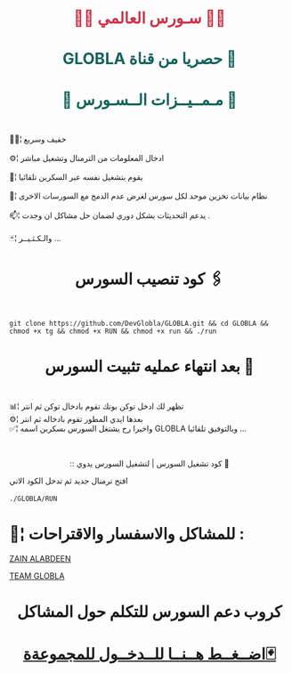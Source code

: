 # <p align="center" style="color:#cb3349" >👨‍💻 سـورس العالمي 👨‍💻

# <p align="center" style="color: #14635c;" > GLOBLA حصريا من قناة  📡



# <p align="center" style="color: #14635c;" >📝 مـمــيــزات الــسـورس 📝
 
<br>🚴🏼¦ خفيف وسريع <br>
<br>⚙️¦ ادخال المعلومات من الترمنال وتشغيل مباشر <br>
<br>🔅¦ يقوم بتشغيل نفسه عبر السكرين تلقائيا<br>
<br>🔹¦ نظام بيانات تخزين موحد لكل سورس لغرض عدم الدمج مع السورسات الاخرى <br>
<br>📫¦ يدعم التحديثات بشكل دوري لضمان حل مشاكل ان وجدت . <br>
<br>🃏¦ والـكـثـيــر ... <br>


# <p align="center"> كود تنصيب السورس 🖇

<br>`git clone https://github.com/DevGlobla/GLOBLA.git && cd GLOBLA && chmod +x tg && chmod +x RUN && chmod +x run && ./run`

# <p align="center"> بعد انتهاء عمليه تثبيت السورس 🚸


 <br> 📊¦ تظهر لك ادخل توكن بوتك تقوم بادخال توكن ثم انتر
 <br> ⚙️¦ بعدها ايدي المطور تقوم بادخاله ثم انتر
 <br> ✅¦ واخيرا رح يشتغل السورس بسكربن اسمه GLOBLA وبالتوفيق تلقائيا ...

<br>
 <p align="center"> :: كود تشغيل السورس | لتشغيل السورس يدوي 📛
 
افتح ترمنال جديد ثم تدخل الكود الاتي <br>
 <br>  `./GLOBLA/RUN`

#  💬¦ للمشاكل والاسفسار والاقتراحات :
  
  [ZAIN ALABDEEN](https://telegram.me/yybyy) <br>
  
  
[ TEAM GLOBLA ](https://telegram.me/GLOBLA) <br>

# <p align="center"> كروب دعم السورس للتكلم حول المشاكل

  # <p align="center">[اضــغــط هــنــا للــدخــول للمجموعةة🃏](https://t.me/joinchat/PvmuHx2Jcq2abf4rrL0MLg)
  
